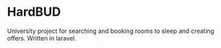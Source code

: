 # HardBUD
University project for searching and booking rooms to sleep and creating offers. Written in laravel. 

